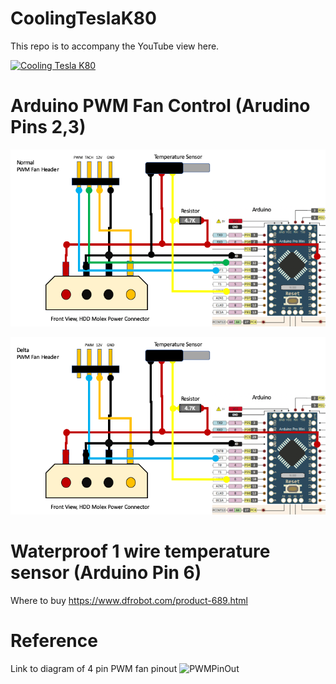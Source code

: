# CoolingTeslaK80

This repo is to accompany the YouTube view here. 

[![Cooling Tesla K80](https://www.youtube.com/watch?v=I2zYOdfASFE/0.jpg)](https://www.youtube.com/watch?v=I2zYOdfASFE "Cooling Tesla K80")


# Arduino PWM Fan Control (Arudino Pins 2,3) 

![NormalFanPWMArudino](normalpwm.png)


![DeltaFanPWMArudino](deltapwm.png)


# Waterproof 1 wire temperature sensor (Arduino Pin 6) 

Where to buy https://www.dfrobot.com/product-689.html

# Reference

Link to diagram of 4 pin PWM fan pinout
![PWMPinOut](https://electronic-products-design.com/wp-content/uploads/pc_fan_4_pinout.png)
